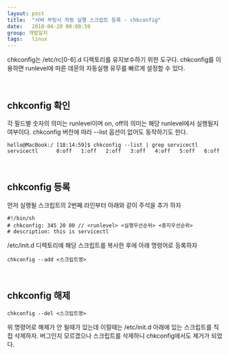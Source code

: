 ```yaml
---
layout: post
title:  "서버 부팅시 자동 실행 스크립트 등록 - chkconfig"
date:   2018-04-20 00:00:59
group: 개발일지
tags:   linux 
---
```


chkconfig는 /etc/rc[0-6].d 디렉토리를 유지보수하기 위한 도구다.
chkconfig를 이용하면 runlevel에 따른 데몬의 자동실행 유무를 빠르게 설정할 수 있다.

<br/>

## chkconfig 확인
각 필드별 숫자의 의미는 runlevel이며 on, off의 의미는 해당 runlevel에서 실행될지 여부이다.
chkconfig 버전에 따라 --list 옵션이 없어도 동작하기도 한다.

```shell
hello@MacBook:/ [18:14:59]$ chkconfig --list | grep servicectl
servicectl      0:off   1:off   2:off   3:off   4:off   5:off   6:off
```

<br/>

## chkconfig 등록
먼저 실행될 스크립트의 2번째 라인부터 아래와 같이 주석을 추가 하자
```shell
#!/bin/sh
# chkconfig: 345 20 80 // <runlevel> <실행우선순위> <중지우선순위>
# description: this is servicectl
```

/etc/init.d 디렉토리에 해당 스크립트를 복사한 후에 아래 명령어로 등록하자
```shell
chkconfig --add <스크립트명>
```

<br/>

## chkconfig 해제

```shell
chkconfig --del <스크립트명>
``` 

위 명령어로 해제가 안 될때가 있는데 이럴때는 /etc/init.d 아래에 있는 스크립트를 직접 삭제하자.
버그인지 모르겠으나 스크립트를 삭제하니 chkconfig에서도 제거가 되었다.

<br/>
